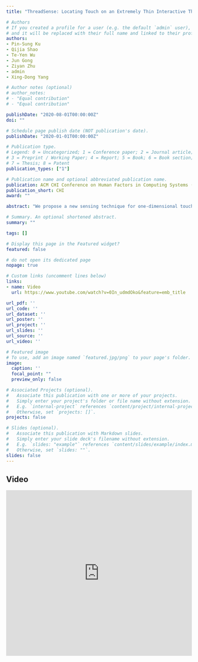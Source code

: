 ```yaml
---
title: "ThreadSense: Locating Touch on an Extremely Thin Interactive Thread"

# Authors
# If you created a profile for a user (e.g. the default `admin` user), write the username (folder name) here 
# and it will be replaced with their full name and linked to their profile.
authors:
- Pin-Sung Ku 
- Qijia Shao 
- Te-Yen Wu 
- Jun Gong 
- Ziyan Zhu 
- admin
- Xing-Dong Yang 

# Author notes (optional)
# author_notes:
# - "Equal contribution"
# - "Equal contribution"

publishDate: "2020-08-01T00:00:00Z"
doi: ""

# Schedule page publish date (NOT publication's date).
publishDate: "2020-01-01T00:00:00Z"

# Publication type.
# Legend: 0 = Uncategorized; 1 = Conference paper; 2 = Journal article;
# 3 = Preprint / Working Paper; 4 = Report; 5 = Book; 6 = Book section;
# 7 = Thesis; 8 = Patent
publication_types: ["1"]

# Publication name and optional abbreviated publication name.
publication: ACM CHI Conference on Human Factors in Computing Systems (CHI), 2020.
publication_short: CHI
award: ""

abstract: "We propose a new sensing technique for one-dimensional touch input workable on an interactive thread of less than 0.4 mm thick. Our technique locates up to two touches using impedance sensing with a spacing resolution unachievable by the existing methods. Our approach is also unique in that it locates a touch based on a mathematical model describing the change in thread impedance in relation to the touch locations. This allows the system to be easily calibrated by the user touching a known location(s) on the thread. The system can thus quickly adapt to various environmental settings and users. A system evaluation showed that our system could track the slide motion of a finger with an average error distance of 6.13 mm and 4.16 mm using one and five touches for calibration, respectively. The system could also distinguish between single touch and two concurrent touches with an accuracy of 99% and could track two concurrent touches with an average error distance of 8.55 mm. We demonstrate new interactions enabled by our sensing approach in several unique applications."

# Summary. An optional shortened abstract.
summary: ""

tags: []

# Display this page in the Featured widget?
featured: false

# do not open its dedicated page
nopage: true

# Custom links (uncomment lines below)
links:
- name: Video
  url: https://www.youtube.com/watch?v=0In_udmdOko&feature=emb_title

url_pdf: ''
url_code: ''
url_dataset: ''
url_poster: ''
url_project: ''
url_slides: ''
url_source: ''
url_video: ''

# Featured image
# To use, add an image named `featured.jpg/png` to your page's folder. 
image:
  caption: ''
  focal_point: ""
  preview_only: false

# Associated Projects (optional).
#   Associate this publication with one or more of your projects.
#   Simply enter your project's folder or file name without extension.
#   E.g. `internal-project` references `content/project/internal-project/index.md`.
#   Otherwise, set `projects: []`.
projects: false

# Slides (optional).
#   Associate this publication with Markdown slides.
#   Simply enter your slide deck's filename without extension.
#   E.g. `slides: "example"` references `content/slides/example/index.md`.
#   Otherwise, set `slides: ""`.
slides: false
---
```


## Video

<iframe width="100%" height="450" src="https://www.youtube.com/embed/0In_udmdOko" frameborder="0" allow="accelerometer; autoplay; encrypted-media; gyroscope; picture-in-picture" allowfullscreen></iframe>

